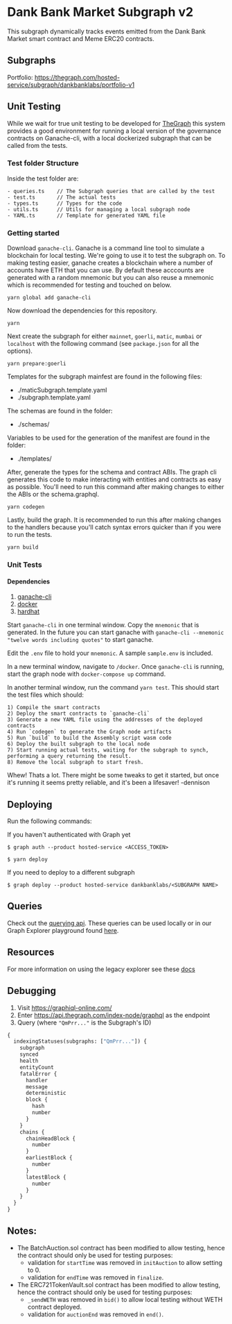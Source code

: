 # Dank Bank Market Subgraph v2

This subgraph dynamically tracks events emitted from the Dank Bank Market smart contract and Meme ERC20 contracts.

## Subgraphs
Portfolio: https://thegraph.com/hosted-service/subgraph/dankbanklabs/portfolio-v1

## Unit Testing

While we wait for true unit testing to be developed for [TheGraph](www.thegraph.com) this system provides a good environment for running a local version of the governance contracts on Ganache-cli, with a local dockerized subgraph that can be called from the tests.

### Test folder Structure

Inside the test folder are:

    - queries.ts    // The Subgraph queries that are called by the test
    - test.ts       // The actual tests
    - types.ts      // Types for the code
    - utils.ts      // Utils for managing a local subgraph node
    - YAML.ts       // Template for generated YAML file

### Getting started

Download `ganache-cli`. Ganache is a command line tool to simulate a blockchain for local testing. We're going to use it to test the subgraph on. To making testing easier, ganache creates a blockchain where a number of accounts have ETH that you can use. By default these acccounts are generated with a random mnemonic but you can also reuse a mnemonic which is recommended for testing and touched on below.

`yarn global add ganache-cli`

Now download the dependencies for this repository.

`yarn`

Next create the subgraph for either `mainnet`, `goerli`, `matic`, `mumbai` or `localhost` with the following command (see `package.json` for all the options).

`yarn prepare:goerli`

Templates for the subgraph mainfest are found in the following files:

- ./maticSubgraph.template.yaml
- ./subgraph.template.yaml

The schemas are found in the folder:

- ./schemas/

Variables to be used for the generation of the manifest are found in the folder:

- ./templates/

After, generate the types for the schema and contract ABIs. The graph cli generates this code to make interacting with entities and contracts as easy as possible. You'll need to run this command after making changes to either the ABIs or the schema.graphql.

`yarn codegen`

Lastly, build the graph. It is recommended to run this after making changes to the handlers because you'll catch syntax errors quicker than if you were to run the tests.

`yarn build`

### Unit Tests

#### Dependencies

1. [ganache-cli](https://www.npmjs.com/package/ganache-cli)
2. [docker](https://formulae.brew.sh/formula/docker)
3. [hardhat](https://hardhat.org/getting-started/)

Start `ganache-cli` in one terminal window. Copy the `mnemonic` that is generated. In the future you can start ganache with `ganache-cli --mnemonic "twelve words including quotes"` to start ganache.

Edit the `.env` file to hold your `mnemonic`. A sample `sample.env` is included.

In a new terminal window, navigate to `/docker`. Once `ganache-cli` is running, start the graph node with `docker-compose up` command.

In another terminal window, run the command `yarn test`. This should start the test files which should:

    1) Compile the smart contracts
    2) Deploy the smart contracts to `ganache-cli`
    3) Generate a new YAML file using the addresses of the deployed contracts
    4) Run `codegen` to generate the Graph node artifacts
    5) Run `build` to build the Assembly script wasm code
    6) Deploy the built subgraph to the local node
    7) Start running actual tests, waiting for the subgraph to synch, performing a query returning the result.
    8) Remove the local subgraph to start fresh.

Whew! Thats a lot. There might be some tweaks to get it started, but once it's running it seems pretty reliable, and it's been a lifesaver!
-dennison

## Deploying

Run the following commands:

If you haven't authenticated with Graph yet

```
$ graph auth --product hosted-service <ACCESS_TOKEN>

$ yarn deploy
```

If you need to deploy to a different subgraph

```
$ graph deploy --product hosted-service dankbanklabs/<SUBGRAPH NAME>

```

## Queries

Check out the [querying api](https://thegraph.com/docs/graphql-api). These queries can be used locally or in our Graph Explorer playground found [here](https://thegraph.com/legacy-explorer/subgraph/dankbanklabs/dank-bank-market).

## Resources

For more information on using the legacy explorer see these [docs](https://thegraph.com/docs/developer/deploy-subgraph-hosted)

## Debugging

1. Visit https://graphiql-online.com/
2. Enter https://api.thegraph.com/index-node/graphql as the endpoint
3. Query (where `"QmPrr..."` is the Subgraph's ID)

```graphql
{
  indexingStatuses(subgraphs: ["QmPrr..."]) {
    subgraph
    synced
    health
    entityCount
    fatalError {
      handler
      message
      deterministic
      block {
        hash
        number
      }
    }
    chains {
      chainHeadBlock {
        number
      }
      earliestBlock {
        number
      }
      latestBlock {
        number
      }
    }
  }
}
```

## Notes:

- The BatchAuction.sol contract has been modified to allow testing, hence the contract should only be used for testing purposes:
  - validation for `startTime` was removed in `initAuction` to allow setting to 0.
  - validation for `endTime` was removed in `finalize`.
- The ERC721TokenVault.sol contract has been modified to allow testing, hence the contract should only be used for testing purposes:
  - `_sendWETH` was removed in `bid()` to allow local testing without WETH contract deployed.
  - validation for `auctionEnd` was removed in `end()`.
